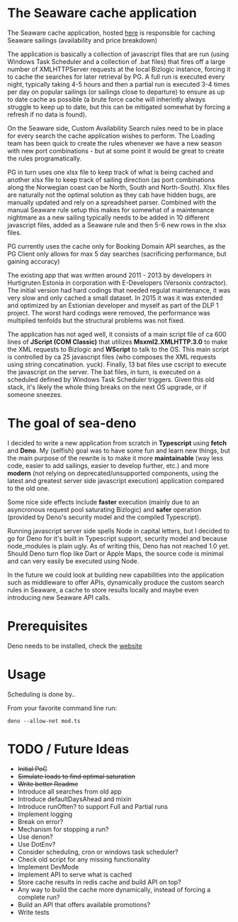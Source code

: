 # The Seaware cache application
The Seaware cache application, hosted [here](https://bitbucket.org/hurtigruteninternal/bizlogic_cache/) is responsible for caching Seaware sailings (availability and price breakdown)

The application is basically a collection of javascript files that are run (using Windows Task Scheduler and a collection of .bat files) that fires off a large number of XMLHTTPServer requests at the local Bizlogic instance, forcing it to cache the searches for later retrieval by PG. A full run is executed every night, typically taking 4-5 hours and then a partial run is executed 3-4 times per day on popular sailings (or sailings close to departure) to ensure as up to date cache as possible (a brute force cache will inherintly always struggle to keep up to date, but this can be mitigated somewhat by forcing a refresh if no data is found).

On the Seaware side, Custom Availability Search rules need to be in place for every search the cache application wishes to perform. The Loading team has been quick to create the rules whenever we have a new season with new port combinations - but at some point it would be great to create the rules programatically.

PG in turn uses one xlsx file to keep track of what is being cached and another xlsx file to keep track of sailing direction (as port combinations along the Norwegian coast can be North, South and North-South). Xlsx files are naturally not the optimal solution as they cab have hidden bugs, are manually updated and rely on a spreadsheet parser. Combined with the manual Seaware rule setup this makes for somewhat of a maintenance nightmare as a new sailing typically needs to be added in 10 different javascript files, added as a Seaware rule and then 5-6 new rows in the xlsx files.

PG currently uses the cache only for Booking Domain API searches, as the PG Client only allows for max 5 day searches (sacrificing performance, but gaining accuracy)

The existing app that was written around 2011 - 2013 by developers in Hurtigruten Estonia in corporation with E-Developers (Versonix contractor). The initial version had hard codings that needed regulat maintenance, it was very slow and only cached a small dataset. In 2015 it was it was extended and optimized by an Estionian developer and myself as part of the DLP 1 project. The worst hard codings were removed, the performance was multiplied tenfolds but the structural problems was not fixed.

The application has not aged well, it consists of a main script file of ca 600 lines of **JScript (COM Classic)** that utilizes **Msxml2.XMLHTTP.3.0** to make the XML requests to Bizlogic and **WScript** to talk to the OS. This main script is controlled by ca 25 javascript files (who composes the XML requests using string concatination. yuck). Finally, 13 bat files use cscript to execute the javascript on the server. The bat files, in turn, is executed on a scheduled defined by Windows Task Scheduler triggers. Given this old stack, it's likely the whole thing breaks on the next OS upgrade, or if someone sneezes.

# The goal of sea-deno
I decided to write a new application from scratch in **Typescript** using **fetch** and **Deno**. My (selfish) goal was to have some fun and learn new things, but the main purpose of the rewrite is to make it more **maintainable** (way less code, easier to add sailings, easier to develop further, etc.) and more **modern** (not relying on deprecated/unsupported components, using the latest and greatest server side javascript execution) application compared to the old one. 

Some nice side effects include **faster** execution (mainly due to an asyncronous request pool saturating Bizlogic) and **safer** operation (provided by Deno's security model and the compiled Typescript).

Running javascript server side spells Node in capital letters, but I decided to go for Deno for it's built in Typescript support, security model and because node_modules is plain ugly. As of writing this, Deno has not reached 1.0 yet. Should Deno turn flop like Dart or Apple Maps, the source code is minimal and can very easily be executed using Node.

In the future we could look at building new capabilities into the application such as middleware to offer APIs, dynamically produce the custom search rules in Seaware, a cache to store results locally and maybe even introducing new Seaware API calls.

# Prerequisites
Deno needs to be installed, check the [website](https://deno.land/)

# Usage

Scheduling is done by..

From your favorite command line run: 
```
deno --allow-net mod.ts
```

# TODO / Future Ideas

* ~~Initial PoC~~
* ~~Simulate loads to find optimal saturation~~
* ~~Write better Readme~~
* Introduce all searches from old app
* Introduce defaultDaysAhead and mixin
* Introduce runOften? to support Full and Partial runs
* Implement logging
* Break on error?
* Mechanism for stopping a run?
* Use denon?
* Use DotEnv?
* Consider scheduling, cron or windows task scheduler?
* Check old script for any missing functionality
* Implement DevMode
* Implement API to serve what is cached
* Store cache results in redis cache and build API on top?
* Any way to build the cache more dynamically, instead of forcing a complete run?
* Build an API that offers available promotions?
* Write tests